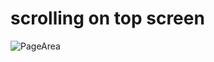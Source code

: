 # scrolling on top screen


![PageArea](https://user-images.githubusercontent.com/56879548/221046126-4c513250-1cf0-4657-9d29-7ba72cfd4b5f.jpg)
